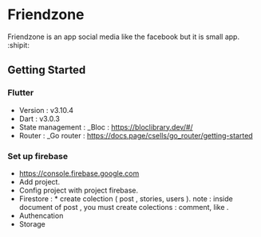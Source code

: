 # Friendzone

Friendzone is an app social media like the facebook but it is small app. :shipit:

## Getting Started

### Flutter
- Version : v3.10.4
- Dart : v3.0.3
- State management :
   _Bloc : https://bloclibrary.dev/#/
- Router :
   _Go router : https://docs.page/csells/go_router/getting-started
### Set up firebase
- https://console.firebase.google.com
- Add project.
- Config project with project firebase.
- Firestore :
      * create colection ( post , stories, users ).
        note : inside document of post , you must create colections : comment, like .
- Authencation
- Storage
